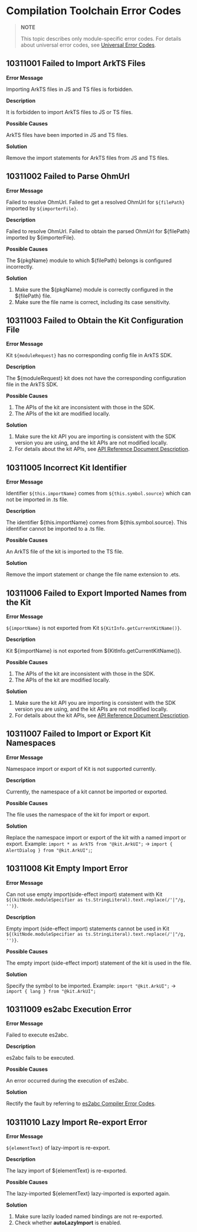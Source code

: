 # Compilation Toolchain Error Codes

> **NOTE**
>
> This topic describes only module-specific error codes. For details about universal error codes, see [Universal Error Codes](../errorcode-universal.md).

## 10311001 Failed to Import ArkTS Files

**Error Message**

Importing ArkTS files in JS and TS files is forbidden.

**Description**

It is forbidden to import ArkTS files to JS or TS files.

**Possible Causes**

ArkTS files have been imported in JS and TS files.

**Solution**

Remove the import statements for ArkTS files from JS and TS files.

## 10311002 Failed to Parse OhmUrl

**Error Message**

Failed to resolve OhmUrl. Failed to get a resolved OhmUrl for `${filePath}` imported by `${importerFile}`.

**Description**

Failed to resolve OhmUrl. Failed to obtain the parsed OhmUrl for ${filePath} imported by ${importerFile}.

**Possible Causes**

The ${pkgName} module to which ${filePath} belongs is configured incorrectly.

**Solution**

1. Make sure the ${pkgName} module is correctly configured in the ${filePath} file.
2. Make sure the file name is correct, including its case sensitivity.

## 10311003 Failed to Obtain the Kit Configuration File

**Error Message**

Kit `${moduleRequest}` has no corresponding config file in ArkTS SDK.

**Description**

The ${moduleRequest} kit does not have the corresponding configuration file in the ArkTS SDK.

**Possible Causes**

1. The APIs of the kit are inconsistent with those in the SDK.
2. The APIs of the kit are modified locally.

**Solution**

1. Make sure the kit API you are importing is consistent with the SDK version you are using, and the kit APIs are not modified locally.
2. For details about the kit APIs, see <!--RP1-->[API Reference Document Description](../development-intro.md).<!--RP1End-->

## 10311005 Incorrect Kit Identifier

**Error Message**

Identifier `${this.importName}` comes from `${this.symbol.source}` which can not be imported in .ts file.

**Description**

The identifier ${this.importName} comes from ${this.symbol.source}. This identifier cannot be imported to a .ts file.

**Possible Causes**

An ArkTS file of the kit is imported to the TS file.

**Solution**

Remove the import statement or change the file name extension to .ets.

## 10311006 Failed to Export Imported Names from the Kit

**Error Message**

`${importName}` is not exported from Kit `${KitInfo.getCurrentKitName()}`.

**Description**

Kit ${importName} is not exported from ${KitInfo.getCurrentKitName()}.

**Possible Causes**

1. The APIs of the kit are inconsistent with those in the SDK.
2. The APIs of the kit are modified locally.

**Solution**

1. Make sure the kit API you are importing is consistent with the SDK version you are using, and the kit APIs are not modified locally.
2. For details about the kit APIs, see <!--RP1-->[API Reference Document Description](../development-intro.md).<!--RP1End-->

## 10311007 Failed to Import or Export Kit Namespaces

**Error Message**

Namespace import or export of Kit is not supported currently.

**Description**

Currently, the namespace of a kit cannot be imported or exported.

**Possible Causes**

The file uses the namespace of the kit for import or export.

**Solution**

Replace the namespace import or export of the kit with a named import or export. Example: `import * as ArkTS from "@kit.ArkUI";` -> `import { AlertDialog } from "@kit.ArkUI";`;

## 10311008 Kit Empty Import Error

**Error Message**

Can not use empty import(side-effect import) statement with Kit `${(kitNode.moduleSpecifier as ts.StringLiteral).text.replace(/'|"/g, '')}`.

**Description**

Empty import (side-effect import) statements cannot be used in Kit `${(kitNode.moduleSpecifier as ts.StringLiteral).text.replace(/'|"/g, '')}`.

**Possible Causes**

The empty import (side-effect import) statement of the kit is used in the file.

**Solution**

Specify the symbol to be imported. Example: `import "@kit.ArkUI";` -> `import { lang } from "@kit.ArkUI";`

## 10311009 es2abc Execution Error

**Error Message**

Failed to execute es2abc.

**Description**

es2abc fails to be executed.

**Possible Causes**

An error occurred during the execution of es2abc.

**Solution**

Rectify the fault by referring to [es2abc Compiler Error Codes](./errorcode-es2abc.md).

## 10311010 Lazy Import Re-export Error

**Error Message**

`${elementText}` of lazy-import is re-export.

**Description**

The lazy import of ${elementText} is re-exported.

**Possible Causes**

The lazy-imported ${elementText} lazy-imported is exported again.

**Solution**

1. Make sure lazily loaded named bindings are not re-exported.
2. Check whether **autoLazyImport** is enabled.
